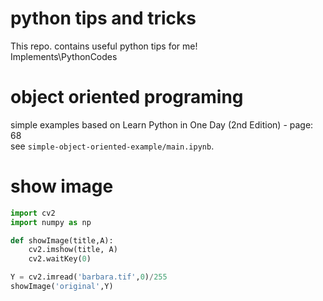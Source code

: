 # python tips and tricks 
This repo. contains useful python tips for me!
<br>Implements\PythonCodes

# object oriented programing
simple examples based on Learn Python in One Day (2nd Edition) - page: 68<br> see `simple-object-oriented-example/main.ipynb`.
# show image
```python
import cv2
import numpy as np

def showImage(title,A):
    cv2.imshow(title, A)
    cv2.waitKey(0)

Y = cv2.imread('barbara.tif',0)/255
showImage('original',Y)
```

